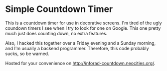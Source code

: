 # Simple Countdown Timer

This is a countdown timer for use in decorative screens. I'm tired of the ugly coundown timers I see when I try to look for one on Google. This one pretty much just does counting down, no extra features.

Also, I hacked this together over a Friday evening and a Sunday morning, and I'm usually a backend programmer. Therefore, this code probably sucks, so be warned.

Hosted for your convenience on http://inforad-countdown.neocities.org/.
